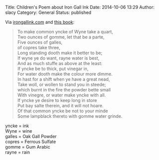 Title: Children's Poem about Iron Gall Ink
Date: 2014-10-06 13:29
Author: slacy
Category: General
Status: published

Via
[irongallink.com](http://http://www.ink-corrosion.org/igi_indexc33a.html)
and [this
book](http://books.google.com/books/about/Rules_Made_by_E_B_for_His_Children_to_Le.html?id=Vhz2MgEACAAJ):

> To make common yncke of Wyne take a quart,  
> Two ounces of gomme, let that be a parte,  
> Five ounces of galles,  
> of copres take three,  
> Long standing dooth make it better to be;  
> If wyne ye do want, rayne water is best,  
> And as much stuffe as above at the least:  
> If yncke be to thick, put vinegar in,  
> For water dooth make the colour more dimme.  
> In hast for a shift when ye have a great nead,  
> Take woll, or wollen to stand you in steede;  
> which burnt in the fire the powder bette small  
> With vinegre, or water make yncke with all.  
> If yncke ye desire to keep long in store  
> Put bay salte therein, and it will not hoare.  
> Of that common yncke be not to your minde  
> Some lampblack thereto with gomme water grinde.

yncke = ink  
Wyne = wine  
galles = Oak Gall Powder  
copres = Ferrous Sulfate  
gomme = Gum Arabic  
rayne = rain
